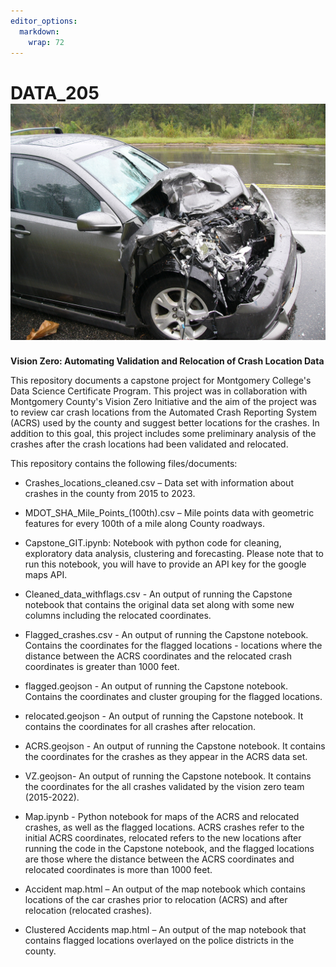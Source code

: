 ```yaml
---
editor_options: 
  markdown: 
    wrap: 72
---
```


# DATA_205![W. Robert Howell from Charlotte, NC, United States, CC BY-SA 2.0 \<https://creativecommons.org/licenses/by-sa/2.0\\\>, via Wikimedia Commons](Car_Accident.jpg)

**Vision Zero: Automating Validation and Relocation of Crash Location
Data**

This repository documents a capstone project for Montgomery College's Data Science Certificate Program. This project was
in collaboration with Montgomery County's Vision Zero Initiative and the
aim of the project was to review car crash locations from the Automated
Crash Reporting System (ACRS) used by the county and suggest better
locations for the crashes. In addition to this goal, this project
includes some preliminary analysis of the crashes after the crash
locations had been validated and relocated.

This repository contains the following files/documents:

-   Crashes_locations_cleaned.csv – Data set with information about
    crashes in the county from 2015 to 2023.

-   MDOT_SHA_Mile_Points\_(100th).csv – Mile points data with geometric
    features for every 100th of a mile along County roadways.

-   Capstone_GIT.ipynb: Notebook with python code for cleaning,
    exploratory data analysis, clustering and forecasting. Please note
    that to run this notebook, you will have to provide an API key for
    the google maps API.

-   Cleaned_data_withflags.csv - An output of running the Capstone
    notebook that contains the original data set along with some new
    columns including the relocated coordinates.

-   Flagged_crashes.csv - An output of running the Capstone notebook.
    Contains the coordinates for the flagged locations - locations where
    the distance between the ACRS coordinates and the relocated crash
    coordinates is greater than 1000 feet.

-   flagged.geojson - An output of running the Capstone notebook.
    Contains the coordinates and cluster grouping for the flagged
    locations.

-   relocated.geojson - An output of running the Capstone notebook. It
    contains the coordinates for all crashes after relocation.

-   ACRS.geojson - An output of running the Capstone notebook. It
    contains the coordinates for the crashes as they appear in the ACRS
    data set.

-   VZ.geojson- An output of running the Capstone notebook. It contains
    the coordinates for the all crashes validated by the vision zero
    team (2015-2022).

-   Map.ipynb - Python notebook for maps of the ACRS and relocated
    crashes, as well as the flagged locations. ACRS crashes refer to the
    initial ACRS coordinates, relocated refers to the new locations
    after running the code in the Capstone notebook, and the flagged
    locations are those where the distance between the ACRS coordinates
    and relocated coordinates is more than 1000 feet.

-   Accident map.html – An output of the map notebook which contains
    locations of the car crashes prior to relocation (ACRS) and after
    relocation (relocated crashes).

-   Clustered Accidents map.html – An output of the map notebook that
    contains flagged locations overlayed on the police districts in the
    county.
